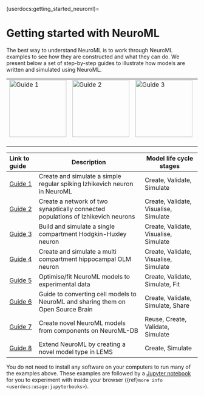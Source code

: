 (userdocs:getting_started_neuroml)=
# Getting started with NeuroML

The best way to understand NeuroML is to work through NeuroML examples to see how they are constructed and what they can do.
We present below a set of step-by-step guides to illustrate how models are written and simulated using NeuroML.

<table>
<tr>
<td><a href="https://docs.neuroml.org/Userdocs/SingleNeuronExample.html"><img src="../_images/example-single-izhikevich2007cell-sim-v.png" height=150 title="Guide 1"/></a>&nbsp;&nbsp;</td>
<td><a href="https://docs.neuroml.org/Userdocs/IzhikevichNetworkExample.html"><img src="../_images/example_izhikevich2007network_sim-spikes.png" height=150 title="Guide 2"/></a>&nbsp;&nbsp;</td>
<td><a href="https://docs.neuroml.org/Userdocs/SingleCompartmentHHExample.html"><img src="../_images/HH_single_compartment_example_sim-v.png" height=150 title="Guide 3"/></a>&nbsp;&nbsp;</td>
<td><a href="https://docs.neuroml.org/Userdocs/MultiCompartmentOLMexample.html"><img src="../_images/olm.cell.xy.png" height=150 title="Guide 4"/></a>&nbsp;&nbsp;</td>
</tr>
</table>


| Link to guide    | Description | Model life cycle stages |
| :------ | ----------- | ----------------------- |
| [Guide 1](https://docs.neuroml.org/Userdocs/SingleNeuronExample.html) | Create and simulate a simple regular spiking Izhikevich neuron in NeuroML | Create, Validate, Simulate |
| [Guide 2](https://docs.neuroml.org/Userdocs/IzhikevichNetworkExample.html) | Create a network of two synaptically connected populations of Izhikevich neurons  | Create, Validate, Visualise, Simulate |
| [Guide 3](https://docs.neuroml.org/Userdocs/SingleCompartmentHHExample.html) | Build and simulate a single compartment Hodgkin-Huxley neuron | Create, Validate, Visualise, Simulate |
| [Guide 4](https://docs.neuroml.org/Userdocs/MultiCompartmentOLMexample.html) | Create and simulate a multi compartment hippocampal OLM neuron | Create, Validate, Visualise, Simulate |
| [Guide 5](https://docs.neuroml.org/Userdocs/OptimisingNeuroMLModels) | Optimise/fit NeuroML models to experimental data | Create, Validate, Simulate, Fit |
| [Guide 6](https://docs.neuroml.org/Userdocs/CreatingNeuroMLModels.html\#converting-cell-models-to-neuroml-and-sharing-them-on-open-source-brain) | Guide to converting cell models to NeuroML and sharing them on Open Source Brain | Create, Validate, Simulate, Share |
| [Guide 7](https://docs.neuroml.org/Userdocs/NML2_examples/NeuroML-DB.html) | Create novel NeuroML models from components on NeuroML-DB | Reuse, Create, Validate, Simulate |
| [Guide 8](https://docs.neuroml.org/Userdocs/ExtendingNeuroMLv2.html\#example-lorenz-model-for-cellular-convection) | Extend NeuroML by creating a novel model type in LEMS  | Create, Simulate |


You do not need to install any software on your computers to run many of the examples above. These examples are followed by a [Jupyter notebook](https://jupyter.org/index.html) for you to experiment with inside your browser ({ref}`more info <userdocs:usage:jupyterbooks>`).
